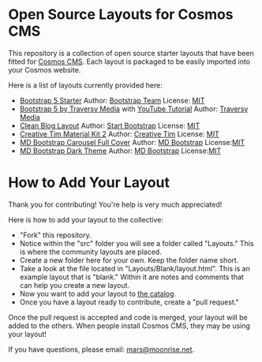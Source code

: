 # Open Source Layouts for Cosmos CMS

This repository is a collection of open source starter layouts that have been fitted for [Cosmos CMS](https://cosmos.moonrise.net).
Each layout is packaged to be easily imported into your Cosmos website.

Here is a list of layouts currently provided here:

* [Bootstrap 5 Starter](https://cosmos-layouts.moonrise.net/Layouts/bs5-strt/layout.html) Author: [Bootstrap Team](https://getbootstrap.com/docs/5.0/examples/starter-template/) License: [MIT](https://github.com/twbs/bootstrap/blob/main/LICENSE)
* [Bootstrap 5 by Traversy Media](https://cosmos-layouts.moonrise.net/Layouts/tm-dev/layout.html) with [YouTube Tutorial](https://youtu.be/4sosXZsdy-s) Author: [Traversy Media](https://traversymedia.com/) 
* [Clean Blog Layout](https://cosmos-layouts.moonrise.net/Layouts/sb-cb/layout.html) Author: [Start Bootstrap](https://github.com/StartBootstrap/startbootstrap-clean-blog/) License: [MIT](https://github.com/StartBootstrap/startbootstrap-clean-blog/blob/master/LICENSE)
* [Creative Tim Material Kit 2](https://cosmos-layouts.moonrise.net/Layouts/ct-mk2/layout.html) Author: [Creative Tim](https://www.creative-tim.com/) License: [MIT](https://github.com/timcreative/freebies/blob/master/LICENSE.md)
* [MD Bootstrap Carousel Full Cover](https://cosmos-layouts.moonrise.net/Layouts/mdb-cfc/layout.html) Author: [MD Bootstrap](https://mdbootstrap.com/freebies/carousel-full-cover/) License:[MIT](https://mdbootstrap.com/general/license/)
* [MD Bootstrap Dark Theme](https://cosmos-layouts.moonrise.net/Layouts/mdb-dark/layout.html) Author: [MD Bootstrap](https://github.com/mdbootstrap/bootstrap-5-dark-theme) License:[MIT](https://mdbootstrap.com/general/license/)

# How to Add Your Layout

Thank you for contributing!  You're help is very much appreciated!

Here is how to add your layout to the collective:

  * "Fork" this repository.
  * Notice within the "src" folder you will see a folder called "Layouts."  This is where the community layouts are placed.
  * Create a new folder here for your own.  Keep the folder name short.
  * Take a look at the file located in "Layouts/Blank/layout.html".  This is an example layout that is "blank." Within it are notes and comments that can help you create a new layout.
  * Now you want to add your layout to [the catalog](https://github.com/CosmosSoftware/Cosmos.Starter.Layouts/blob/main/src/catalog.json).
  * Once you have a layout ready to contribute, create a "pull request."

Once the pull request is accepted and code is merged, your layout will be added to the others. When people install Cosmos CMS, they may be using your layout!

If you have questions, please email: mars@moonrise.net.
